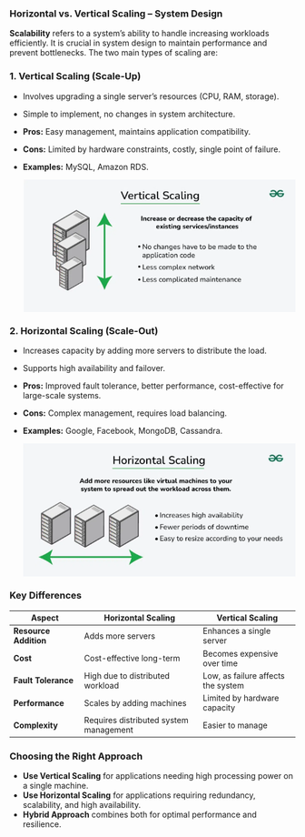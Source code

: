 ### **Horizontal vs. Vertical Scaling – System Design**  

**Scalability** refers to a system’s ability to handle increasing workloads efficiently. It is crucial in system design to maintain performance and prevent bottlenecks. The two main types of scaling are:  

### **1. Vertical Scaling (Scale-Up)**  
- Involves upgrading a single server’s resources (CPU, RAM, storage).  
- Simple to implement, no changes in system architecture.  
- **Pros:** Easy management, maintains application compatibility.  
- **Cons:** Limited by hardware constraints, costly, single point of failure.  
- **Examples:** MySQL, Amazon RDS.  

     <img src="./Pic1.png" alt="Image" style="display: block; margin: 0 auto;">

### **2. Horizontal Scaling (Scale-Out)**  
- Increases capacity by adding more servers to distribute the load.  
- Supports high availability and failover.  
- **Pros:** Improved fault tolerance, better performance, cost-effective for large-scale systems.  
- **Cons:** Complex management, requires load balancing.  
- **Examples:** Google, Facebook, MongoDB, Cassandra.  

     <img src="./Pic2.png" alt="Image" style="display: block; margin: 0 auto;">


### **Key Differences**  
| Aspect | Horizontal Scaling | Vertical Scaling |  
|--------|------------------|----------------|  
| **Resource Addition** | Adds more servers | Enhances a single server |  
| **Cost** | Cost-effective long-term | Becomes expensive over time |  
| **Fault Tolerance** | High due to distributed workload | Low, as failure affects the system |  
| **Performance** | Scales by adding machines | Limited by hardware capacity |  
| **Complexity** | Requires distributed system management | Easier to manage |  

### **Choosing the Right Approach**  
- **Use Vertical Scaling** for applications needing high processing power on a single machine.  
- **Use Horizontal Scaling** for applications requiring redundancy, scalability, and high availability.  
- **Hybrid Approach** combines both for optimal performance and resilience.
